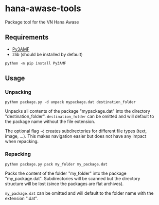 # hana-awase-tools
Package tool for the VN Hana Awase

## Requirements
- [Py3AMF](https://github.com/StdCarrot/Py3AMF)
- zlib (should be installed by default)

```
python -m pip install Py3AMF
```

## Usage
### Unpacking

```
python package.py -d unpack mypackage.dat destination_folder
```

Unpacks all contents of the package "mypackage.dat" into the directory "destination_folder".
`destination_folder` can be omitted and will default to the package name without the file extension.

The optional flag `-d` creates subdirectories for different file types (text, image, ...). This makes navigation easier but does not have any impact when repacking.

### Repacking

```
python package.py pack my_folder my_package.dat
```

Packs the content of the folder "my_folder" into the package "my_package.dat". Subdirectories will be scanned but the directory structure will be lost (since the packages are flat archives).

`my_package.dat` can be omitted and will default to the folder name with the extension ".dat".
